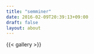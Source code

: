 ```yaml
---
title: "semminer"
date: 2016-02-09T20:39:13+09:00
draft: false
layout: about
---
```

{{< gallery >}}
